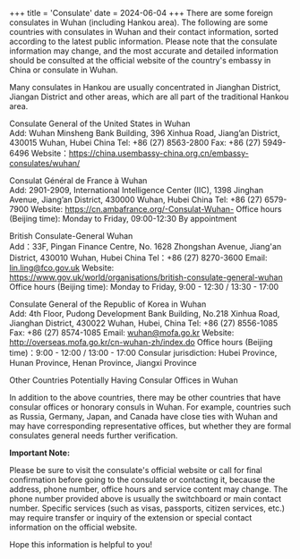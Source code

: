 +++
title = 'Consulate'
date = 2024-06-04
+++
There are some foreign consulates in Wuhan (including Hankou area). The following are some countries with consulates in Wuhan and their contact information, sorted according to the latest public information. Please note that the consulate information may change, and the most accurate and detailed information should be consulted at the official website of the country's embassy in China or consulate in Wuhan.<br>

Many consulates in Hankou are usually concentrated in Jianghan District, Jiangan District and other areas, which are all part of the traditional Hankou area.<br>

Consulate General of the United States in Wuhan<br>
Add: Wuhan Minsheng Bank Building, 396 Xinhua Road, Jiang’an District, 430015 Wuhan, Hubei China
Tel: +86 (27) 8563-2800
Fax: +86 (27) 5949-6496
Website：https://china.usembassy-china.org.cn/embassy-consulates/wuhan/

Consulat Général de France à Wuhan<br>
Add: 2901-2909, International Intelligence Center (IIC), 1398 Jinghan Avenue, Jiang’an District, 430000 Wuhan, Hubei China
Tel: +86 (27) 6579-7900
Website: https://cn.ambafrance.org/-Consulat-Wuhan-
Office hours (Beijing time): Monday to Friday, 09:00-12:30 By appointment

British Consulate-General Wuhan<br>
Add：33F, Pingan Finance Centre, No. 1628 Zhongshan Avenue, Jiang'an District, 430010 Wuhan, Hubei China
Tel：+86 (27) 8270-3600
Email: lin.ling@fco.gov.uk
Website: https://www.gov.uk/world/organisations/british-consulate-general-wuhan
Office hours (Beijing time): Monday to Friday, 9:00 - 12:30 / 13:30 - 17:00

Consulate General of the Republic of Korea in Wuhan<br>
Add: 4th Floor, Pudong Development Bank Building, No.218 Xinhua Road, Jianghan District, 430022 Wuhan, Hubei, China
Tel: +86 (27) 8556-1085
Fax: +86 (27) 8574-1085
Email: wuhan@mofa.go.kr
Website: http://overseas.mofa.go.kr/cn-wuhan-zh/index.do
Office hours (Beijing time)：9:00 - 12:00 / 13:00 - 17:00
Consular jurisdiction: Hubei Province, Hunan Province, Henan Province, Jiangxi Province
 

Other Countries Potentially Having Consular Offices in Wuhan

In addition to the above countries, there may be other countries that have consular offices or honorary consuls in Wuhan. For example, countries such as Russia, Germany, Japan, and Canada have close ties with Wuhan and may have corresponding representative offices, but whether they are formal consulates general needs further verification.

**Important Note:**

Please be sure to visit the consulate's official website or call for final confirmation before going to the consulate or contacting it, because the address, phone number, office hours and service content may change. The phone number provided above is usually the switchboard or main contact number. Specific services (such as visas, passports, citizen services, etc.) may require transfer or inquiry of the extension or special contact information on the official website.

Hope this information is helpful to you!


